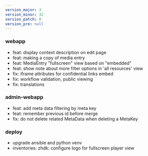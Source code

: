```yaml
---
version_major: 3
version_minor: 32
version_patch: 0
version_pre: null
---
```


### webapp

- feat: display context description on edit page
- feat: making a copy of media entry
- feat: MediaEntry "fullscreen" view based on "embedded"
- feat: show note about more filter options in 'all resources' view
- fix: iframe attributes for confidential links embed
- fix: workflow validation, public viewing
- fix: translations

### admin-webapp

- feat: add meta data filtering by meta key
- feat: remember previous id before merge
- fix: do not delete related MetaData when deleting a MetaKey

### deploy

- upgrade ansible and python venv
- inventories: zhdk: configure logo for fullscreen player view
